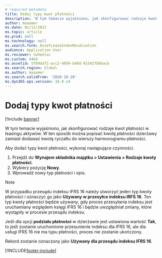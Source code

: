 ```yaml
---
# required metadata
title: Dodaj typy kwot płatności
description: 'W tym temacie wyjaśniono, jak skonfigurować rodzaje kwot płatności w leasingu aktywów.'
author: moaamer
ms.date: 01/11/2022
ms.topic: article
ms.prod: null
ms.technology: null
ms.search.form: AssetLeaseIndexRevaluation
audience: Application User
ms.reviewer: twheeloc
ms.custom: 4464
ms.assetid: 5f89daf1-acc2-4959-b48d-91542fb6bacb
ms.search.region: Global
ms.author: moaamer
ms.search.validFrom: '2020-10-28'
ms.dyn365.ops.version: 10.0.14
---
```


# <a name="add-payment-amount-types"></a>Dodaj typy kwot płatności

[!include [banner](../includes/banner.md)]

W tym temacie wyjaśniono, jak skonfigurować rodzaje kwot płatności w leasingu aktywów. W ten sposób można popisać kwotę płatności dzierżawy zamiast dodawać kwotę ryczałtu do wierszy harmonogramu płatności.

Aby dodać typy kwot płatności, wykonaj następujące czynności.

1. Przejdź do **Wynajem składnika majątku \> Ustawienia \> Rodzaje kwoty płatności**.
2. Wybierz pozycję **Nowy**.
3. Wprowadź nowy typ płatności i opis.

> [!NOTE]
> W przypadku przesądu indeksu IFRS 16 należy utworzyć jeden typ kwoty płatności i oznaczyć go jako **Używany w przesyłce indeksu IRFS 16**. Ten typ kwoty płatności będzie używany, gdy proces przesyłania indeksu jest uruchamiany względem księgi IFRS 16 i będzie uwzględniał zmiany, które wystąpiły w procesie przesądu indeksu.
>
> Jeśli dla opcji **podziału płatności** w dzierżawie jest ustawiona wartość **Tak**, to jeśli zostanie uruchomione przesunienie indeksu dla IFRS 16, ale dla usługi IFRS 16 nie ma typu płatności, proces nie zostanie ukończony.

Rekord zostanie oznaczony jako **Używany dla przesądu indeksu IFRS 16**.

[!INCLUDE[footer-include](../../includes/footer-banner.md)]
